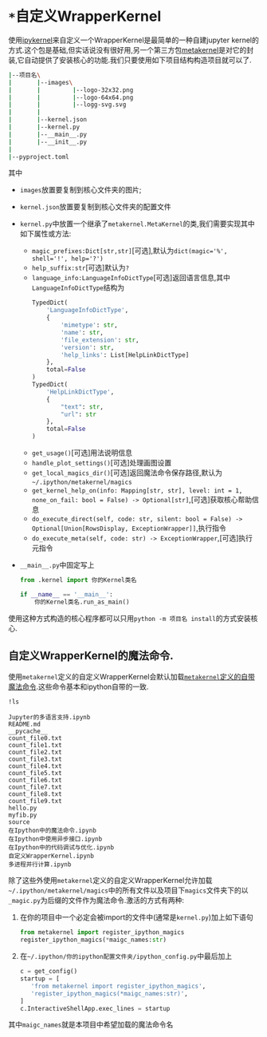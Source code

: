# `*`自定义WrapperKernel

使用[ipykernel](https://github.com/ipython/ipykernel)来自定义一个WrapperKernel是最简单的一种自建jupyter kernel的方式.这个包是基础,但实话说没有很好用,另一个第三方包[metakernel](https://github.com/Calysto/metakernel)是对它的封装,它自动提供了安装核心的功能.我们只要使用如下项目结构构造项目就可以了.

```bash
|--项目名\
|       |--images\
|       |         |--logo-32x32.png
|       |         |--logo-64x64.png
|       |         |--logg-svg.svg
|       |
|       |--kernel.json
|       |--kernel.py
|       |--__main__.py
|       |--__init__.py
|
|--pyproject.toml
```

其中

+ `images`放置要复制到核心文件夹的图片;
+ `kernel.json`放置要复制到核心文件夹的配置文件
+ `kernel.py`中放置一个继承了`metakernel.MetaKernel`的类,我们需要实现其中如下属性或方法:
    + `magic_prefixes:Dict[str,str]`[可选],默认为`dict(magic='%', shell='!', help='?')`
    + `help_suffix:str`[可选]默认为`?`
    + `language_info:LanguageInfoDictType`[可选]返回语言信息,其中`LanguageInfoDictType`结构为
        ```python
        TypedDict(
            'LanguageInfoDictType',
            {
                'mimetype': str,
                'name': str,
                'file_extension': str,
                'version': str,
                'help_links': List[HelpLinkDictType]
            },
            total=False
        )
        TypedDict(
            'HelpLinkDictType',
            {
                "text": str,
                "url": str
            },
            total=False
        )
        ```
    + `get_usage()`[可选]用法说明信息
    + `handle_plot_settings()`[可选]处理画图设置
    + `get_local_magics_dir()`[可选]返回魔法命令保存路径,默认为`~/.ipython/metakernel/magics`
    + `get_kernel_help_on(info: Mapping[str, str], level: int = 1, none_on_fail: bool = False) -> Optional[str]`,[可选]获取核心帮助信息
    + `do_execute_direct(self, code: str, silent: bool = False) -> Optional[Union[RowsDisplay, ExceptionWrapper]]`,执行指令
    + `do_execute_meta(self, code: str) -> ExceptionWrapper`,[可选]执行元指令
    
   

+ `__main__.py`中固定写上
    ```python
    from .kernel import 你的Kernel类名
    
    if __name__ == '__main__':
        你的Kernel类名.run_as_main()
    ```

使用这种方式构造的核心程序都可以只用`python -m 项目名 install`的方式安装核心.


## 自定义WrapperKernel的魔法命令.

使用`metakernel`定义的自定义WrapperKernel会默认加载[`metakernel`定义的自带魔法命令](https://github.com/Calysto/metakernel/blob/main/metakernel/magics/README.md).这些命令基本和ipython自带的一致.


```sql
!ls
```

    Jupyter的多语言支持.ipynb
    README.md
    __pycache__
    count_file0.txt
    count_file1.txt
    count_file2.txt
    count_file3.txt
    count_file4.txt
    count_file5.txt
    count_file6.txt
    count_file7.txt
    count_file8.txt
    count_file9.txt
    hello.py
    myfib.py
    source
    在Ipython中的魔法命令.ipynb
    在Ipython中使用异步接口.ipynb
    在Ipython中的代码调试与优化.ipynb
    自定义WrapperKernel.ipynb
    多进程并行计算.ipynb
    


除了这些外使用`metakernel`定义的自定义WrapperKernel允许加载`~/.ipython/metakernel/magics`中的所有文件以及项目下`magics`文件夹下的以`_magic.py`为后缀的文件作为魔法命令.激活的方式有两种:

1. 在你的项目中一个必定会被import的文件中(通常是`kernel.py`)加上如下语句
    ```python
    from metakernel import register_ipython_magics
    register_ipython_magics(*maigc_names:str)
    ```
   

2. 在`~/.ipython/你的ipython配置文件夹/ipython_config.py`中最后加上

    ```python
    c = get_config()
    startup = [
       'from metakernel import register_ipython_magics',
       'register_ipython_magics(*maigc_names:str)',
    ]
    c.InteractiveShellApp.exec_lines = startup
    ```

其中`maigc_names`就是本项目中希望加载的魔法命令名

